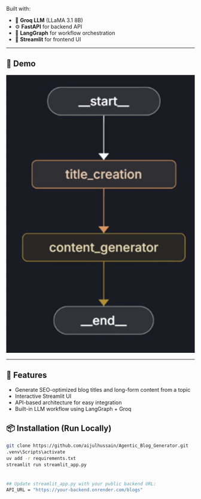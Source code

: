 Built with:
- 🧠 **Groq LLM** (LLaMA 3.1 8B)
- ⚙️ **FastAPI** for backend API
- 🔗 **LangGraph** for workflow orchestration
- 🎨 **Streamlit** for frontend UI

---

## 📸 Demo

![Streamlit App Screenshot](./blog_generation(topic).png)

---

## 🚀 Features

- Generate SEO-optimized blog titles and long-form content from a topic
- Interactive Streamlit UI
- API-based architecture for easy integration
- Built-in LLM workflow using LangGraph + Groq



## 📦 Installation (Run Locally)

```bash
git clone https://github.com/aijulhussain/Agentic_Blog_Generator.git
.venv\Scripts\activate
uv add -r requirements.txt
streamlit run streamlit_app.py


## Update streamlit_app.py with your public backend URL:
API_URL = "https://your-backend.onrender.com/blogs"
